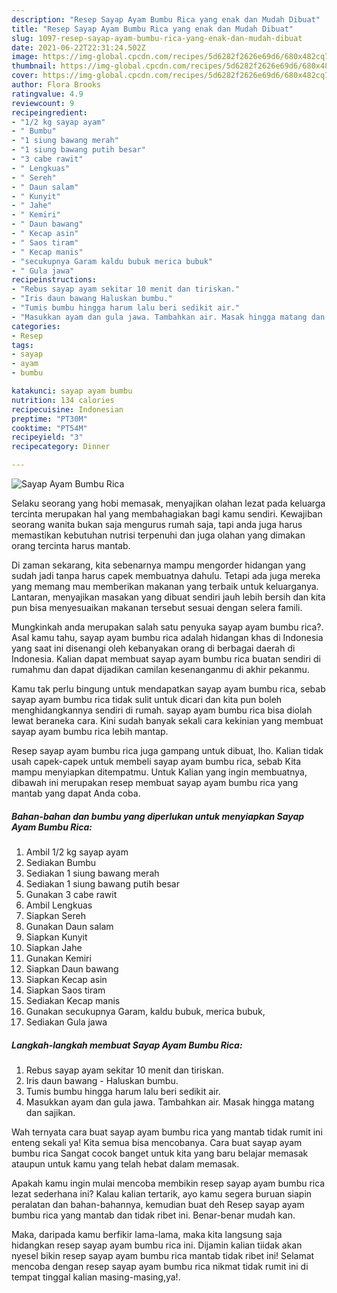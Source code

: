 ```yaml
---
description: "Resep Sayap Ayam Bumbu Rica yang enak dan Mudah Dibuat"
title: "Resep Sayap Ayam Bumbu Rica yang enak dan Mudah Dibuat"
slug: 1097-resep-sayap-ayam-bumbu-rica-yang-enak-dan-mudah-dibuat
date: 2021-06-22T22:31:24.502Z
image: https://img-global.cpcdn.com/recipes/5d6282f2626e69d6/680x482cq70/sayap-ayam-bumbu-rica-foto-resep-utama.jpg
thumbnail: https://img-global.cpcdn.com/recipes/5d6282f2626e69d6/680x482cq70/sayap-ayam-bumbu-rica-foto-resep-utama.jpg
cover: https://img-global.cpcdn.com/recipes/5d6282f2626e69d6/680x482cq70/sayap-ayam-bumbu-rica-foto-resep-utama.jpg
author: Flora Brooks
ratingvalue: 4.9
reviewcount: 9
recipeingredient:
- "1/2 kg sayap ayam"
- " Bumbu"
- "1 siung bawang merah"
- "1 siung bawang putih besar"
- "3 cabe rawit"
- " Lengkuas"
- " Sereh"
- " Daun salam"
- " Kunyit"
- " Jahe"
- " Kemiri"
- " Daun bawang"
- " Kecap asin"
- " Saos tiram"
- " Kecap manis"
- "secukupnya Garam kaldu bubuk merica bubuk"
- " Gula jawa"
recipeinstructions:
- "Rebus sayap ayam sekitar 10 menit dan tiriskan."
- "Iris daun bawang Haluskan bumbu."
- "Tumis bumbu hingga harum lalu beri sedikit air."
- "Masukkan ayam dan gula jawa. Tambahkan air. Masak hingga matang dan sajikan."
categories:
- Resep
tags:
- sayap
- ayam
- bumbu

katakunci: sayap ayam bumbu 
nutrition: 134 calories
recipecuisine: Indonesian
preptime: "PT30M"
cooktime: "PT54M"
recipeyield: "3"
recipecategory: Dinner

---
```



![Sayap Ayam Bumbu Rica](https://img-global.cpcdn.com/recipes/5d6282f2626e69d6/680x482cq70/sayap-ayam-bumbu-rica-foto-resep-utama.jpg)

Selaku seorang yang hobi memasak, menyajikan olahan lezat pada keluarga tercinta merupakan hal yang membahagiakan bagi kamu sendiri. Kewajiban seorang  wanita bukan saja mengurus rumah saja, tapi anda juga harus memastikan kebutuhan nutrisi terpenuhi dan juga olahan yang dimakan orang tercinta harus mantab.

Di zaman  sekarang, kita sebenarnya mampu mengorder hidangan yang sudah jadi tanpa harus capek membuatnya dahulu. Tetapi ada juga mereka yang memang mau memberikan makanan yang terbaik untuk keluarganya. Lantaran, menyajikan masakan yang dibuat sendiri jauh lebih bersih dan kita pun bisa menyesuaikan makanan tersebut sesuai dengan selera famili. 



Mungkinkah anda merupakan salah satu penyuka sayap ayam bumbu rica?. Asal kamu tahu, sayap ayam bumbu rica adalah hidangan khas di Indonesia yang saat ini disenangi oleh kebanyakan orang di berbagai daerah di Indonesia. Kalian dapat membuat sayap ayam bumbu rica buatan sendiri di rumahmu dan dapat dijadikan camilan kesenanganmu di akhir pekanmu.

Kamu tak perlu bingung untuk mendapatkan sayap ayam bumbu rica, sebab sayap ayam bumbu rica tidak sulit untuk dicari dan kita pun boleh menghidangkannya sendiri di rumah. sayap ayam bumbu rica bisa diolah lewat beraneka cara. Kini sudah banyak sekali cara kekinian yang membuat sayap ayam bumbu rica lebih mantap.

Resep sayap ayam bumbu rica juga gampang untuk dibuat, lho. Kalian tidak usah capek-capek untuk membeli sayap ayam bumbu rica, sebab Kita mampu menyiapkan ditempatmu. Untuk Kalian yang ingin membuatnya, dibawah ini merupakan resep membuat sayap ayam bumbu rica yang mantab yang dapat Anda coba.

<!--inarticleads1-->

##### Bahan-bahan dan bumbu yang diperlukan untuk menyiapkan Sayap Ayam Bumbu Rica:

1. Ambil 1/2 kg sayap ayam
1. Sediakan  Bumbu
1. Sediakan 1 siung bawang merah
1. Sediakan 1 siung bawang putih besar
1. Gunakan 3 cabe rawit
1. Ambil  Lengkuas
1. Siapkan  Sereh
1. Gunakan  Daun salam
1. Siapkan  Kunyit
1. Siapkan  Jahe
1. Gunakan  Kemiri
1. Siapkan  Daun bawang
1. Siapkan  Kecap asin
1. Siapkan  Saos tiram
1. Sediakan  Kecap manis
1. Gunakan secukupnya Garam, kaldu bubuk, merica bubuk,
1. Sediakan  Gula jawa




<!--inarticleads2-->

##### Langkah-langkah membuat Sayap Ayam Bumbu Rica:

1. Rebus sayap ayam sekitar 10 menit dan tiriskan.
1. Iris daun bawang - Haluskan bumbu.
1. Tumis bumbu hingga harum lalu beri sedikit air.
1. Masukkan ayam dan gula jawa. Tambahkan air. Masak hingga matang dan sajikan.




Wah ternyata cara buat sayap ayam bumbu rica yang mantab tidak rumit ini enteng sekali ya! Kita semua bisa mencobanya. Cara buat sayap ayam bumbu rica Sangat cocok banget untuk kita yang baru belajar memasak ataupun untuk kamu yang telah hebat dalam memasak.

Apakah kamu ingin mulai mencoba membikin resep sayap ayam bumbu rica lezat sederhana ini? Kalau kalian tertarik, ayo kamu segera buruan siapin peralatan dan bahan-bahannya, kemudian buat deh Resep sayap ayam bumbu rica yang mantab dan tidak ribet ini. Benar-benar mudah kan. 

Maka, daripada kamu berfikir lama-lama, maka kita langsung saja hidangkan resep sayap ayam bumbu rica ini. Dijamin kalian tiidak akan nyesel bikin resep sayap ayam bumbu rica mantab tidak ribet ini! Selamat mencoba dengan resep sayap ayam bumbu rica nikmat tidak rumit ini di tempat tinggal kalian masing-masing,ya!.

